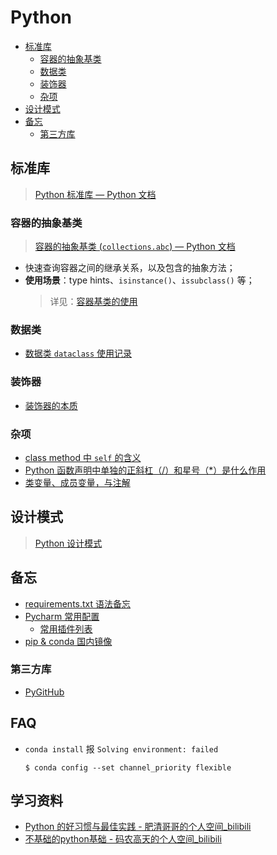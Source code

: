 Python
===
<!--info
toc_id: python
-->

<!-- TOC -->
- [标准库](#标准库)
    - [容器的抽象基类](#容器的抽象基类)
    - [数据类](#数据类)
    - [装饰器](#装饰器)
    - [杂项](#杂项)
- [设计模式](#设计模式)
- [备忘](#备忘)
    - [第三方库](#第三方库)
<!-- TOC -->

## 标准库
> [Python 标准库 — Python 文档](https://docs.python.org/zh-cn/3/library/index.html)

### 容器的抽象基类
> [容器的抽象基类 (`collections.abc`) — Python 文档](https://docs.python.org/zh-cn/3/library/collections.abc.html#collections-abstract-base-classes)  

- 快速查询容器之间的继承关系，以及包含的抽象方法；
- **使用场景**：type hints、`isinstance()`、`issubclass()` 等；
    > 详见：[容器基类的使用](./_archives/2022/08/Python容器基类的使用.md)

### 数据类
- [数据类 `dataclass` 使用记录](./_archives/2022/09/python-dataclass使用记录.md)

### 装饰器
- [装饰器的本质](./_archives/2022/05/python装饰器的本质.md)

### 杂项
- [class method 中 `self` 的含义](./_archives/2022/06/python类方法中self的含义.md)
- [Python 函数声明中单独的正斜杠（/）和星号（*）是什么作用](./_archives/2022/07/python函数声明中单独的正斜杠和星号是什么意思.md)
- [类变量、成员变量，与注解](./_archives/2022/07/python类变量和成员变量的最佳实践)


## 设计模式
> [Python 设计模式](./_archives/2022/09/设计模式.md)

## 备忘
- [requirements.txt 语法备忘](./_archives/2022/09/python-requirements语法.md)
- [Pycharm 常用配置](./_archives/2022/07/PyCharm配置.md)
    - [常用插件列表](./_archives/2022/07/PyCharm配置.md#常用插件)
- [pip & conda 国内镜像](./_archives/2022/06/python国内镜像源.md)

### 第三方库

- [PyGitHub](./_archives/2022/10/PyGithubExample.ipynb)

<!-- omit in toc -->
## FAQ

- `conda install` 报 `Solving environment: failed`
    ```shell
    $ conda config --set channel_priority flexible
    ```

<!-- omit in toc -->
## 学习资料
- [Python 的好习惯与最佳实践 - 肥清哥哥的个人空间_bilibili](https://space.bilibili.com/374243420/channel/collectiondetail?sid=422655)
- [不基础的python基础 - 码农高天的个人空间_bilibili](https://space.bilibili.com/245645656/channel/collectiondetail?sid=346060)